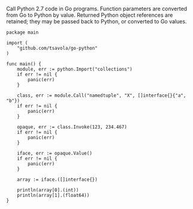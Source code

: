 Call Python 2.7 code in Go programs.  Function parameters are converted from Go
to Python by value.  Returned Python object references are retained; they may
be passed back to Python, or converted to Go values.

```golang
package main

import (
	"github.com/tsavola/go-python"
)

func main() {
	module, err := python.Import("collections")
	if err != nil {
		panic(err)
	}

	class, err := module.Call("namedtuple", "X", []interface{}{"a", "b"})
	if err != nil {
		panic(err)
	}

	opaque, err := class.Invoke(123, 234.467)
	if err != nil {
		panic(err)
	}

	iface, err := opaque.Value()
	if err != nil {
		panic(err)
	}

	array := iface.([]interface{})

	println(array[0].(int))
	println(array[1].(float64))
}
```
